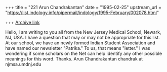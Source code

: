 +++
title = "221 Arun Chandrakantan"
date = "1995-02-25"
upstream_url = "https://list.indology.info/pipermail/indology/1995-February/002078.html"

+++
[Archive link](https://list.indology.info/pipermail/indology/1995-February/002078.html)

Hello,
   I am writing to you all from the New Jersey Medical School, Newark, 
NJ, USA. I have a question that may or may not be appropriate for this list.
At our school, we have an newly formed Indian Student Association and 
have named our newsletter "Patrika." To us, that means "letter." I was 
wondering if some scholars on the Net can help identify any other possible
meanings for this word. Thanks.
                  Arun Chandrakantan
                  chandrak at njmsa.umdnj.edu






